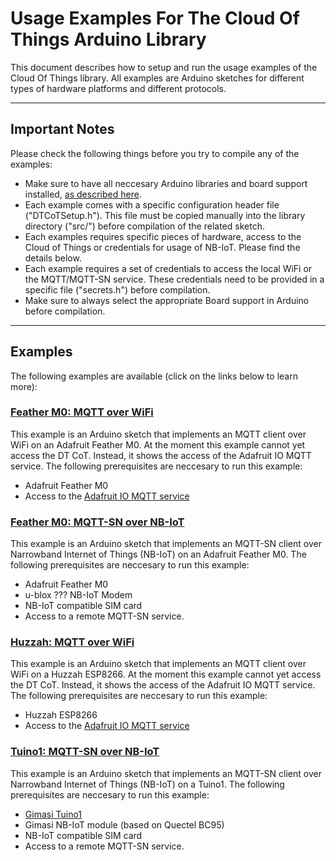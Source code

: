 # Usage Examples For The Cloud Of Things Arduino Library

This document describes how to setup and run the usage examples of the Cloud Of Things library. All examples are Arduino sketches for different types of hardware platforms and different protocols. 

-------------------------------------------------------------------------------
## Important Notes
Please check the following things before you try to compile any of the examples:
* Make sure to have all neccesary Arduino libraries and board support installed, [as described here](../mainpage.md).
* Each example comes with a specific configuration header file ("DTCoTSetup.h"). This file must be copied manually into the library directory ("src/") before compilation of the related sketch.
* Each examples requires specific pieces of hardware, access to the Cloud of Things or credentials for usage of NB-IoT. Please find the details below.
* Each example requires a set of credentials to access the local WiFi or the MQTT/MQTT-SN service. These credentials need to be provided in a specific file ("secrets.h") before compilation.
* Make sure to always select the appropriate Board support in Arduino before compilation.

-------------------------------------------------------------------------------
## Examples
The following examples are available (click on the links below to learn more):

### [Feather M0: MQTT over WiFi](dt-cot-feather-m0-mqtt-test/readme.md)
This example is an Arduino sketch that implements an MQTT client over WiFi on an Adafruit Feather M0. At the moment this example cannot yet access the DT CoT. Instead, it shows the access of the Adafruit IO MQTT service. The following prerequisites are neccesary to run this example:
* Adafruit Feather M0
* Access to the [Adafruit IO MQTT service](https://learn.adafruit.com/adafruit-io/mqtt-api)

### [Feather M0: MQTT-SN over NB-IoT](test-feather-m0-ublox-cot-nbiot/readme.md)
This example is an Arduino sketch that implements an MQTT-SN client over Narrowband Internet of Things (NB-IoT) on an Adafruit Feather M0. The following prerequisites are neccesary to run this example:
* Adafruit Feather M0
* u-blox ??? NB-IoT Modem
* NB-IoT compatible SIM card
* Access to a remote MQTT-SN service.

### [Huzzah: MQTT over WiFi](test-huzzah-mqtt/readme.md)
This example is an Arduino sketch that implements an MQTT client over WiFi on a Huzzah ESP8266. At the moment this example cannot yet access the DT CoT. Instead, it shows the access of the Adafruit IO MQTT service. The following prerequisites are neccesary to run this example:
* Huzzah ESP8266
* Access to the [Adafruit IO MQTT service](https://learn.adafruit.com/adafruit-io/mqtt-api)

### [Tuino1: MQTT-SN over NB-IoT](test-tuino1-cot-nbiot/readme.md)
This example is an Arduino sketch that implements an MQTT-SN client over Narrowband Internet of Things (NB-IoT) on a Tuino1. The following prerequisites are neccesary to run this example:
* [Gimasi Tuino1](http://www.tuino.io/)
* Gimasi NB-IoT module (based on Quectel BC95)
* NB-IoT compatible SIM card
* Access to a remote MQTT-SN service.
